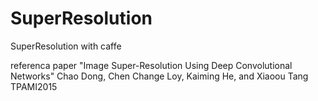 # SuperResolution
SuperResolution with caffe

referenca paper "Image Super-Resolution Using Deep Convolutional Networks"
Chao Dong, Chen Change Loy, Kaiming He, and Xiaoou Tang TPAMI2015
